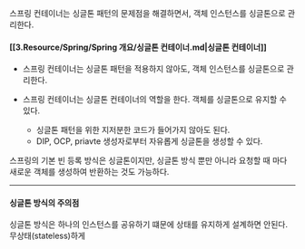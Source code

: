 
스프링 컨테이너는 싱글톤 패턴의 문제점을 해결하면서, 객체 인스턴스를 싱글톤으로 관리한다.

#### [[3.Resource/Spring/Spring 개요/싱글톤 컨테이너.md|싱글톤 컨테이너]]

- 스프링 컨테이너는 싱글톤 패턴을 적용하지 않아도, 객체 인스턴스를 싱글톤으로 관리한다.
- 스프링 컨테이너는 싱글톤 컨테이너의 역할을 한다.  객체를 싱글톤으로 유지할 수 있다.
  
  - 싱글톤 패턴을 위한 지저분한 코드가 들어가지 않아도 된다.
  - DIP, OCP, priavte 생성자로부터 자유롭게 싱글톤을 생성할 수 있다.
    
스프링의 기본 빈 등록 방식은 싱글톤이지만, 싱글톤 방식 뿐만 아니라 요청할 때 마다 새로운 객체를 생성하여 반환하는 것도 가능하다.


---

#### 싱글톤 방식의 주의점

싱글톤 방식은 하나의 인스턴스를 공유하기 떄문에 상태를 유지하게 설계하면 안된다. 무상태(stateless)하게 
